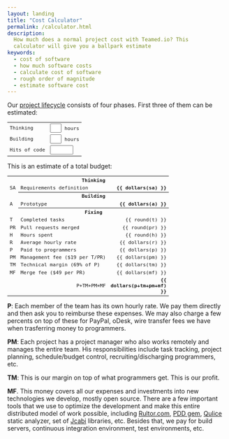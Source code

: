 ```yaml
---
layout: landing
title: "Cost Calculator"
permalink: /calculator.html
description:
  How much does a normal project cost with Teamed.io? This
  calculator will give you a ballpark estimate
keywords:
  - cost of software
  - how much software costs
  - calculate cost of software
  - rough order of magnitude
  - estimate software cost
---
```


Our [project lifecycle](http://www.yegor256.com/2014/10/06/software-project-lifecycle.html)
consists of four phases. First three of them
can be estimated:

<table class="tbl">
  <tbody>
    <tr>
      <td>Thinking</td>
      <td><input style="width:2em" ng-model="thinking" ng-change="update()"/> hours</td>
    </tr>
    <tr>
      <td>Building</td>
      <td><input style="width:2em" ng-model="building" ng-change="update()"/> hours</td>
    </tr>
    <tr>
      <td>Hits of code</td>
      <td><input style="width:4em" ng-model="hoc" ng-change="update()"/></td>
    </tr>
  </tbody>
</table>

This is an estimate of a total budget:

<style type="text/css">
  .r {
    text-align: right;
  }
  .b {
    font-weight: bold;
  }
  .tbl {
    width: 100%;
    font-size: 0.8em;
    font-family: monospace;
  }
</style>
<table class="tbl">
  <colgroup>
    <col style="width:2em"/>
    <col/>
    <col style="width:4em"/>
  </colgroup>
  <tbody>
    <tr><td></td><th colspan="2">Thinking</th></tr>
    <tr><td>SA</td><td>Requirements definition</td><td class="r b">&#x7B;&#x7B; dollars(sa) &#x7D;&#x7D;</td></tr>
    <tr><td></td><th colspan="2">Building</th></tr>
    <tr><td>A</td><td>Prototype</td><td class="r b">&#x7B;&#x7B; dollars(a) &#x7D;&#x7D;</td></tr>
    <tr><td></td><th colspan="2">Fixing</th></tr>
    <tr><td>T</td><td>Completed tasks</td><td class="r">&#x7B;&#x7B; round(t) &#x7D;&#x7D;</td></tr>
    <tr><td>PR</td><td>Pull requests merged</td><td class="r">&#x7B;&#x7B; round(pr) &#x7D;&#x7D;</td></tr>
    <tr><td>H</td><td>Hours spent</td><td class="r">&#x7B;&#x7B; round(h) &#x7D;&#x7D;</td></tr>
    <tr><td>R</td><td>Average hourly rate</td><td class="r">&#x7B;&#x7B; dollars(r) &#x7D;&#x7D;</td></tr>
    <tr><td>P</td><td>Paid to programmers</td><td class="r">&#x7B;&#x7B; dollars(p) &#x7D;&#x7D;</td></tr>
    <tr><td>PM</td><td>Management fee ($19 per T/PR)</td><td class="r">&#x7B;&#x7B; dollars(pm) &#x7D;&#x7D;</td></tr>
    <tr><td>TM</td><td>Technical margin (69% of P)</td><td class="r">&#x7B;&#x7B; dollars(tm) &#x7D;&#x7D;</td></tr>
    <tr><td>MF</td><td>Merge fee ($49 per PR)</td><td class="r">&#x7B;&#x7B; dollars(mf) &#x7D;&#x7D;</td></tr>
    <tr><td colspan="2" class="r">P+TM+PM+MF</td><td class="r b">&#x7B;&#x7B; dollars(p+tm+pm+mf) &#x7D;&#x7D;</td></tr>
    <!--
    <tr><td colspan="2" class="r">Cost per hit-of-code</td><td class="r">&#x7B;&#x7B; dollars((p+tm+pm+mf) / hoc, 2) &#x7D;&#x7D;</td></tr>
    <tr><td colspan="2" class="r">Cost per hour</td><td class="r">&#x7B;&#x7B; dollars((p+tm+pm+mf) / h, 2) &#x7D;&#x7D;</td></tr>
    -->
  </tbody>
</table>
<script>
angular.module('teamed', []).controller(
  'Main',
  [
    '$scope',
    function($scope) {
      $scope.dollars = function(value, digits) {
        if (!digits) {
          digits = 0;
        }
        return '$' + value.toFixed(digits);
      }
      $scope.round = function(value) {
        return Math.round(value);
      }
      $scope.update = function() {
        $scope.sa = parseInt($scope.thinking) * 100;
        $scope.a = parseInt($scope.building) * 100;
        $scope.h = parseInt($scope.hoc) / 71;
        $scope.r = 40;
        if ($scope.hoc > 10000) {
          $scope.r -= 12 / ($scope.hoc / 5000);
        }
        $scope.t = $scope.hoc / 100;
        $scope.pr = $scope.t * 0.75;
        $scope.p = $scope.h * $scope.r;
        $scope.tm = $scope.p * 0.69;
        $scope.pm = 19 * ($scope.t + $scope.pr);
        $scope.mf = 49 * $scope.pr;
      }
      $scope.hoc = 25000;
      $scope.thinking = 15;
      $scope.building = 80;
      $scope.update();
    }
  ]
);
</script>

**P**: Each member of the team has its own hourly
rate. We pay them directly and then ask you to reimburse these expenses.
We may also charge a few percents on top of these for PayPal, oDesk, wire
transfer fees we have when trasferring money to programmers.

**PM**: Each project has a project manager who also works
remotely and manages the entire team. His responsibilities include
task tracking, project planning, schedule/budget control,
recruiting/discharging programmers, etc.

**TM**: This is our margin on top of what programmers get. This
is our profit.

**MF**. This money covers all our expenses and investments into
new technologies we develop, mostly open source. There are a few important
tools that we use to optimize the development and make this entire
distributed model of work possible, including [Rultor.com](http://www.rultor.com),
[PDD gem](https://github.com/teamed/pdd),
[Qulice](http://www.qulice.com) static analyzer,
set of [Jcabi](http://www.jcabi.com) libraries, etc. Besides that, we pay
for build servers, continuous integration environment, test environments, etc.

